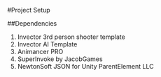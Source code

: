 #Project Setup

##Dependencies
1. Invector 3rd person shooter template
2. Invector AI Template
3. Animancer PRO
4. SuperInvoke by JacobGames
5. NewtonSoft JSON for Unity ParentElement LLC